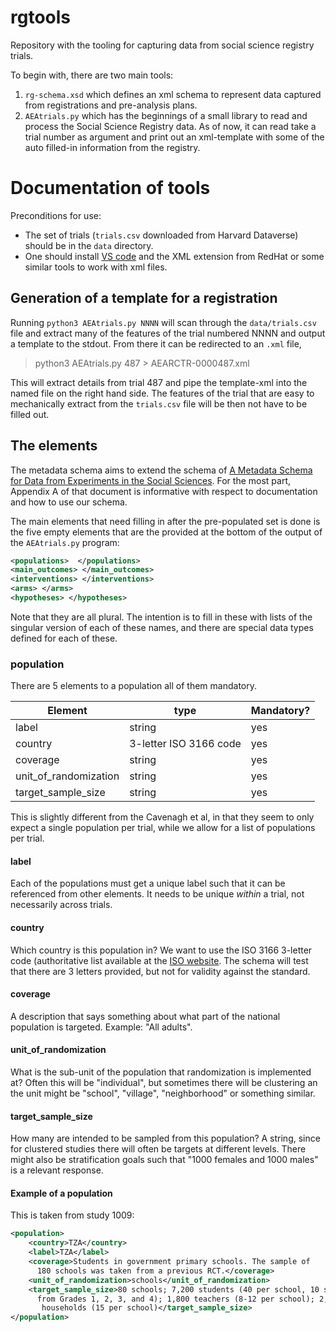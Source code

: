 # rgtools

Repository with the tooling for capturing data from social science registry trials.

To begin with, there are two main tools: 

1. `rg-schema.xsd` which defines an xml schema to represent data captured from registrations and pre-analysis plans.
2. `AEAtrials.py` which has the beginnings of a small library to read and process the Social Science Registry data. As of now, it can read take a trial number as argument and print out an xml-template with some of the auto filled-in information from the registry.


# Documentation of tools

Preconditions for use:

- The set of trials (`trials.csv` downloaded from Harvard Dataverse) should be in the `data` directory.
- One should install [VS code](https://code.visualstudio.com/) and the XML extension from RedHat or some similar tools to work with xml files.

## Generation of a template for a registration

Running `python3 AEAtrials.py NNNN` will scan through the `data/trials.csv` file and extract many of the
features of the trial numbered NNNN and output a template to the stdout. From there it can be redirected
to an `.xml` file,

> python3 AEAtrials.py 487 > AEARCTR-0000487.xml 

This will extract details from trial 487 and pipe the template-xml into the named file on the right hand
side. The features of the trial that are easy to mechanically extract from the `trials.csv` file will
be then not have to be filled out.

## The elements

The metadata schema aims to extend the schema of [A Metadata Schema for Data from Experiments in the Social Sciences](http://documents.worldbank.org/curated/en/099945502062327217/IDU081c960a8049b504197099ff0d12be0b95375). For the most part, Appendix A of that
document is informative with respect to documentation and how to use our schema. 

The main elements that need filling in after the pre-populated set is done is the five empty elements
that are the provided at the bottom of the output of the `AEAtrials.py` program:

```xml
<populations>  </populations>
<main_outcomes> </main_outcomes>
<interventions> </interventions>
<arms> </arms>
<hypotheses> </hypotheses>
```

Note that they are all plural. The intention is to fill in these with lists of the singular version of each
of these names, and there are special data types defined for each of these.

### population

There are 5 elements to a population all of them mandatory. 

| Element | type | Mandatory? |
|---------|------|------------|
| label   | string | yes    |
| country | 3-letter ISO 3166 code | yes |
| coverage | string | yes |
| unit_of_randomization | string | yes |
| target_sample_size | string | yes |

This is slightly different from the Cavenagh et al, in that they seem to only
expect a single population per trial, while we allow for a list of populations per trial.


#### label

Each of the populations must get a unique label such that it can be referenced from other elements.
It needs to be unique *within* a trial, not necessarily across trials.

#### country

Which country is this population in? We want to use the ISO 3166 3-letter code (authoritative
list available at the [ISO website](https://www.iso.org/obp/ui).
The schema will test that there are 3 letters provided, but not for validity against the standard.

#### coverage

A description that says something about what part of the national population is targeted. Example: "All adults".

#### unit_of_randomization

What is the sub-unit of the population that randomization is implemented at? Often this will be "individual", but sometimes
there will be clustering an the unit might be "school", "village", "neighborhood" or something similar.

#### target_sample_size

How many are intended to be sampled from this population? A string, since for
clustered studies there will often be targets at different levels. There might
also be stratification goals such that "1000 females and 1000 males" is a relevant
response. 

#### Example of a population

This is taken from study 1009:
```xml
<population>
    <country>TZA</country>
    <label>TZA</label>
    <coverage>Students in government primary schools. The sample of 
      180 schools was taken from a previous RCT.</coverage>
    <unit_of_randomization>schools</unit_of_randomization>
    <target_sample_size>80 schools; 7,200 students (40 per school, 10 students
      from Grades 1, 2, 3, and 4); 1,800 teachers (8-12 per school); 2,700
       households (15 per school)</target_sample_size>
</population>
```





















